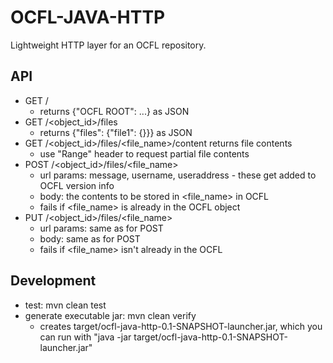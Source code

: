 OCFL-JAVA-HTTP
==============

Lightweight HTTP layer for an OCFL repository.

API
---
- GET /
    - returns {"OCFL ROOT": ...} as JSON
- GET /<object_id>/files
    - returns {"files": {"file1": {}}} as JSON
- GET /<object_id>/files/<file_name>/content returns file contents
    - use "Range" header to request partial file contents
- POST /<object_id>/files/<file_name>
    - url params: message, username, useraddress - these get added to OCFL version info
    - body: the contents to be stored in <file_name> in OCFL
    - fails if <file_name> is already in the OCFL object
- PUT /<object_id>/files/<file_name>
    - url params: same as for POST
    - body: same as for POST
    - fails if <file_name> isn't already in the OCFL

Development
-----------
- test: mvn clean test
- generate executable jar: mvn clean verify
  - creates target/ocfl-java-http-0.1-SNAPSHOT-launcher.jar, which you can run with "java -jar target/ocfl-java-http-0.1-SNAPSHOT-launcher.jar"
